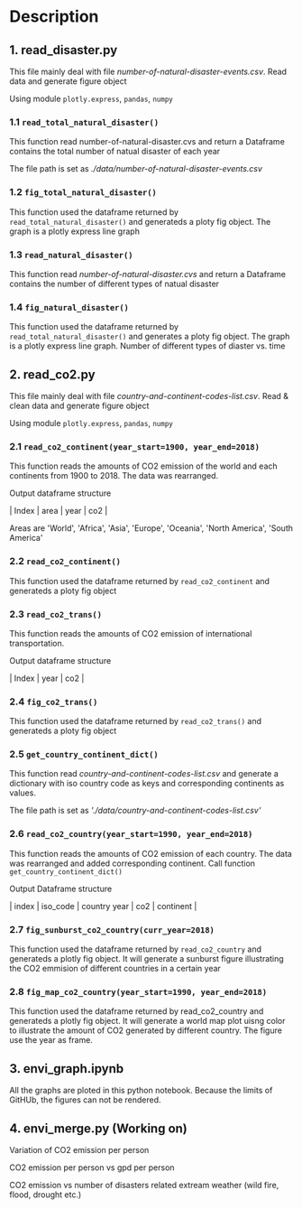 # Description

## 1. read_disaster.py
This file mainly deal with file *number-of-natural-disaster-events.csv*. Read data and generate figure object

Using module `plotly.express`, `pandas`, `numpy`

### 1.1 `read_total_natural_disaster()`
This function read number-of-natural-disaster.cvs and return a Dataframe contains the total number of natual disaster of each year

The file path is set as *./data/number-of-natural-disaster-events.csv*

### 1.2 `fig_total_natural_disaster()`
This function used the dataframe returned by `read_total_natural_disaster()` and generateds a ploty fig object. The graph is a plotly express line graph

### 1.3 `read_natural_disaster()`
This function read *number-of-natural-disaster.cvs* and return a Dataframe contains the number of different types of natual disaster

### 1.4 `fig_natural_disaster()`
This function used the dataframe returned by `read_total_natural_disaster()` and generates a ploty fig object. The graph is a plotly express line graph. Number of different types of diaster vs. time


## 2. read_co2.py
This file mainly deal with file *country-and-continent-codes-list.csv*. Read & clean data and generate figure object

Using module `plotly.express`, `pandas`, `numpy`

### 2.1 `read_co2_continent(year_start=1900, year_end=2018)`
This function reads the amounts of CO2 emission of the world and each continents from 1900 to 2018. The data was rearranged. 

Output dataframe structure

| Index | area | year | co2 |

Areas are 'World', 'Africa', 'Asia', 'Europe', 'Oceania', 'North America', 'South America'

### 2.2 `read_co2_continent()`
This function used the dataframe returned by `read_co2_continent` and generateds a ploty fig object

### 2.3 `read_co2_trans()`
This function reads the amounts of CO2 emission of international transportation.

Output dataframe structure

| Index | year | co2 |

### 2.4 `fig_co2_trans()`
This function used the dataframe returned by `read_co2_trans()` and generateds a ploty fig object

### 2.5 `get_country_continent_dict()`
This function read *country-and-continent-codes-list.csv* and generate a dictionary with iso country code as keys and corresponding continents as values.

The file path is set as *'./data/country-and-continent-codes-list.csv'*

### 2.6 `read_co2_country(year_start=1990, year_end=2018)`
This function reads the amounts of CO2 emission of each country. The data was rearranged and added corresponding continent. Call function `get_country_continent_dict()`

Output Dataframe structure

| index | iso_code | country year | co2 | continent |

### 2.7 `fig_sunburst_co2_country(curr_year=2018)`
This function used the dataframe returned by `read_co2_country` and generateds a plotly fig object. It will generate a sunburst figure illustrating the CO2 emmision of different countries in a certain year

### 2.8 `fig_map_co2_country(year_start=1990, year_end=2018)`
This function used the dataframe returned by read_co2_country and generateds a plotly fig object. It will generate a world map plot uisng color to illustrate the amount of CO2 generated by different country. The figure use the year as frame.

## 3. envi_graph.ipynb
All the graphs are ploted in this python notebook. Because the limits of GitHUb, the figures can not be rendered.

## 4. envi_merge.py (Working on)
Variation of CO2 emission per person

CO2 emission per person vs gpd per person

CO2 emission vs number of disasters related extream weather (wild fire, flood, drought etc.)